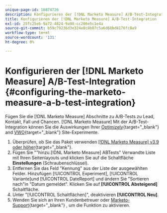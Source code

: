 ```yaml
---
unique-page-id: 18874726
description: Konfigurieren der [!DNL Marketo Measure] A/B-Test-Integration - [!DNL Marketo Measure] - Produktdokumentation
title: Konfigurieren der [!DNL Marketo Measure] A/B-Test-Integration
exl-id: 25fc25eb-9a72-4824-9a98-cc286e5c1e4a
source-git-commit: b59c79236d3e324e8c8b07c5a6d68bd8176fc8a9
workflow-type: tm+mt
source-wordcount: '131'
ht-degree: 0%

---
```


# Konfigurieren der [!DNL Marketo Measure] A/B-Test-Integration {#configuring-the-marketo-measure-a-b-test-integration}

Fügen Sie die [!DNL Marketo Measure] Abschnitte zu A/B-Tests zu Lead, Kontakt, Fall und Chancen. [!DNL Marketo Measure] Mit der A/B-Test-Integration können Sie die Auswirkungen Ihrer [Optimizely](https://optimizely.com/){target="_blank"} and [VWO](https://vwo.com/){target="_blank"} Site-Experimente.

1. Überprüfen, ob Sie das Paket verwenden [[!DNL Marketo Measure] v3.9 oder höher](https://appexchange.salesforce.com/appxListingDetail?listingId=a0N3000000B3KLuEAN){target="_blank"}.
1. Fügen Sie &quot;&quot;hinzu.[!DNL Marketo Measure] ABTests&quot; Verwandte Liste mit Ihren Seitenlayouts und klicken Sie auf die Schaltfläche **Einstellungen** (Schraubenschlüssel).
1. Entfernen Sie das Feld &quot;Kennung&quot; aus der Liste der ausgewählten Felder. Hinzufügen [!UICONTROL Experiment], [!UICONTROL Variante]und [!UICONTROL DateReport] und ändern Sie &quot;Sortieren nach&quot;in &quot;Datum gemeldet&quot;. Klicken Sie auf **[!UICONTROL Absteigend]** Schaltfläche.
1. Unter &quot;[!UICONTROL Schaltflächen]&quot;, deaktivieren **[!UICONTROL Neu]**.
1. Wenden Sie sich an Ihren Kundenbetreuer oder [Marketo-Support](https://nation.marketo.com/t5/support/ct-p/Support){target="_blank"} , um die Funktion zu aktivieren.
